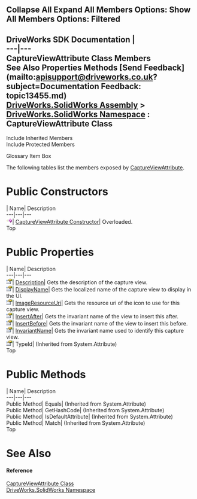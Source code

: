 Collapse All Expand All Members Options: Show All  Members Options: Filtered   
---  
DriveWorks SDK Documentation  |   
---|---  
CaptureViewAttribute Class Members   
See Also Properties Methods [Send Feedback](mailto:apisupport@driveworks.co.uk?subject=Documentation Feedback: topic13455.md)  
[DriveWorks.SolidWorks Assembly](topic13342.md) > [DriveWorks.SolidWorks Namespace](topic13345.md) : CaptureViewAttribute Class  
---  
  
Include Inherited Members    
Include Protected Members  


Glossary Item Box

The following tables list the members exposed by [CaptureViewAttribute](topic13455.md).

# Public Constructors

| Name| Description  
---|---|---  
![Public Constructor](dotnetimages/publicConstructor.gif)| [CaptureViewAttribute Constructor](topic13461.md)| Overloaded.   
Top

# Public Properties

| Name| Description  
---|---|---  
![Public Property](dotnetimages/publicProperty.gif)| [Description](topic13468.md)| Gets the description of the capture view.   
![Public Property](dotnetimages/publicProperty.gif)| [DisplayName](topic13469.md)| Gets the localized name of the capture view to display in the UI.   
![Public Property](dotnetimages/publicProperty.gif)| [ImageResourceUri](topic13470.md)| Gets the resource uri of the icon to use for this capture view.   
![Public Property](dotnetimages/publicProperty.gif)| [InsertAfter](topic13471.md)| Gets the invariant name of the view to insert this after.   
![Public Property](dotnetimages/publicProperty.gif)| [InsertBefore](topic13472.md)| Gets the invariant name of the view to insert this before.   
![Public Property](dotnetimages/publicProperty.gif)| [InvariantName](topic13473.md)| Gets the invariant name used to identify this capture view.   
![Public Property](dotnetimages/publicProperty.gif)| TypeId|  (Inherited from System.Attribute)  
Top

# Public Methods

| Name| Description  
---|---|---  
Public Method| Equals|  (Inherited from System.Attribute)  
Public Method| GetHashCode|  (Inherited from System.Attribute)  
Public Method| IsDefaultAttribute|  (Inherited from System.Attribute)  
Public Method| Match|  (Inherited from System.Attribute)  
Top

# See Also

#### Reference

[CaptureViewAttribute Class](topic13455.md)   
[DriveWorks.SolidWorks Namespace](topic13345.md)


